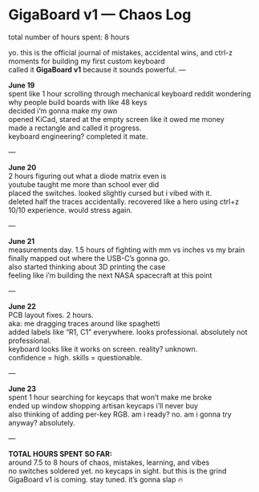# GigaBoard v1 — Chaos Log

total number of hours spent: 8 hours

yo. this is the official journal of mistakes, accidental wins, and ctrl-z moments for building my first custom keyboard  
called it **GigaBoard v1** because it sounds powerful.
—

**June 19**  
spent like 1 hour scrolling through mechanical keyboard reddit wondering why people build boards with like 48 keys  
decided i’m gonna make my own  
opened KiCad, stared at the empty screen like it owed me money  
made a rectangle and called it progress.  
keyboard engineering? completed it mate.

—

**June 20**  
2 hours figuring out what a diode matrix even is  
youtube taught me more than school ever did  
placed the switches. looked slightly cursed but i vibed with it.  
deleted half the traces accidentally. recovered like a hero using ctrl+z  
10/10 experience. would stress again.

—

**June 21**  
measurements day. 1.5 hours of fighting with mm vs inches vs my brain  
finally mapped out where the USB-C’s gonna go.  
also started thinking about 3D printing the case  
feeling like i’m building the next NASA spacecraft at this point

—

**June 22**  
PCB layout fixes. 2 hours.  
aka: me dragging traces around like spaghetti  
added labels like “R1, C1” everywhere. looks professional. absolutely not professional.  
keyboard looks like it works on screen. reality? unknown.  
confidence = high. skills = questionable.

—

**June 23**  
spent 1 hour searching for keycaps that won’t make me broke  
ended up window shopping artisan keycaps i’ll never buy  
also thinking of adding per-key RGB. am i ready? no. am i gonna try anyway? absolutely.

—

**TOTAL HOURS SPENT SO FAR:**  
around 7.5 to 8 hours of chaos, mistakes, learning, and vibes  
no switches soldered yet. no keycaps in sight. but this is the grind  
GigaBoard v1 is coming. stay tuned. it’s gonna slap 🔥

